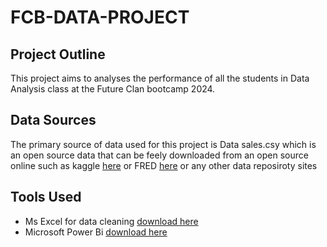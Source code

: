 # FCB-DATA-PROJECT

## Project Outline
This project aims to analyses the performance of all the students in Data Analysis class at the Future Clan bootcamp 2024. 

## Data Sources
The primary source of data used for this project is Data sales.csy which is an open source data that can be feely downloaded from an open source online such as kaggle [here](www.kaggle.com) or FRED [here](www.fred.stlouisfed.org) or any other data reposiroty sites

## Tools Used

- Ms Excel for data cleaning [download here](www.microsoft.com)
- Microsoft Power Bi [download here](www.powerbi.microsoft.com)
